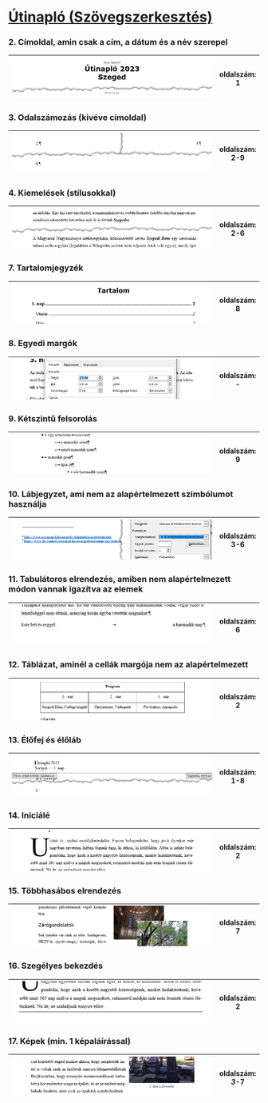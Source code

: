 # [Útinapló (Szövegszerkesztés)](https://molnatt.github.io/utinaplo-word.html)

### 2. Címoldal, amin csak a cím, a dátum és a név szerepel
| ![](/_assets/hazi/stb-utinaplo/2.png) | oldalszám:<br>1 |
| :--: | :--: |

### 3. Odalszámozás (kivéve címoldal)
| ![](/_assets/hazi/stb-utinaplo/3.png) | oldalszám:<br>2-9 |
| :--: | :--: |

### 4. Kiemelések (stílusokkal)
| ![](/_assets/hazi/stb-utinaplo/4.png) | oldalszám:<br>2-6 |
| :--: | :--: |

### 7. Tartalomjegyzék
| ![](/_assets/hazi/stb-utinaplo/7.png) | oldalszám:<br>8 |
| :--: | :--: |

### 8. Egyedi margók
| ![](/_assets/hazi/stb-utinaplo/8.png) | oldalszám:<br>- |
| :--: | :--: |

### 9. Kétszintű felsorolás
| ![](/_assets/hazi/stb-utinaplo/9.png) | oldalszám:<br>9 |
| :--: | :--: |

### 10. Lábjegyzet, ami nem az alapértelmezett szimbólumot használja
| ![](/_assets/hazi/stb-utinaplo/10.png) | oldalszám:<br>3-6 |
| :--: | :--: |

### 11. Tabulátoros elrendezés, amiben nem alapértelmezett módon vannak igazítva az elemek
| ![](/_assets/hazi/stb-utinaplo/11.png) | oldalszám:<br>6 |
| :--: | :--: |

### 12. Táblázat, aminél a cellák margója nem az alapértelmezett
| ![](/_assets/hazi/stb-utinaplo/12.png) | oldalszám:<br>2 |
| :--: | :--: |

### 13. Élőfej és élőláb
| ![](/_assets/hazi/stb-utinaplo/13.png) | oldalszám:<br>1-8 |
| :--: | :--: |

### 14. Iniciálé
| ![](/_assets/hazi/stb-utinaplo/14.png) | oldalszám:<br>2 |
| :--: | :--: |

### 15. Többhasábos elrendezés
| ![](/_assets/hazi/stb-utinaplo/15.png) | oldalszám:<br>7 |
| :--: | :--: |

### 16. Szegélyes bekezdés
| ![](/_assets/hazi/stb-utinaplo/16.png) | oldalszám:<br>2 |
| :--: | :--: |

### 17. Képek (min. 1 képaláírással)
| ![](/_assets/hazi/stb-utinaplo/17.png) | oldalszám:<br>*3*-7 |
| :--: | :--: |